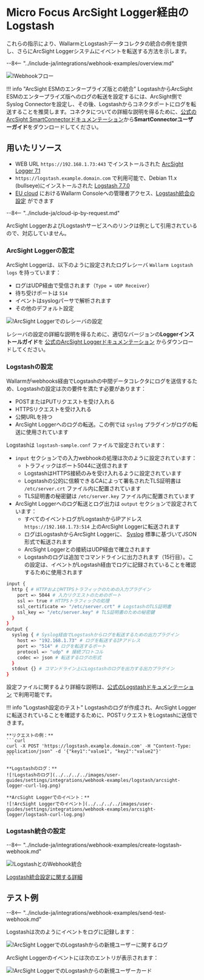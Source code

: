 # Micro Focus ArcSight Logger経由のLogstash

これらの指示により、WallarmとLogstashデータコレクタの統合の例を提供し、さらにArcSight Loggerシステムにイベントを転送する方法を示します。

--8<-- "../include-ja/integrations/webhook-examples/overview.md"

![!Webhookフロー](../../../../images/user-guides/settings/integrations/webhook-examples/logstash/arcsight-logger-scheme.png)

!!! info "ArcSight ESMのエンタープライズ版との統合"
    LogstashからArcSight ESMのエンタープライズ版へのログの転送を設定するには、ArcSight側でSyslog Connectorを設定し、その後、Logstashからコネクタポートにログを転送することを推奨します。コネクタについての詳細な説明を得るために、[公式のArcSight SmartConnectorドキュメンテーション](https://community.microfocus.com/t5/ArcSight-Connectors/ct-p/ConnectorsDocs)から**SmartConnectorユーザーガイド**をダウンロードしてください。

## 用いたリソース

* WEB URL `https://192.168.1.73:443` でインストールされた [ArcSight Logger 7.1](#arcsight-logger-configuration)
* `https://logstash.example.domain.com` で利用可能で、Debian 11.x (bullseye)にインストールされた [Logstash 7.7.0](#logstash-configuration)
* [EU cloud](https://my.wallarm.com) におけるWallarm Consoleへの管理者アクセス、[Logstash統合の設定](#configuration-of-logstash-integration) ができます

--8<-- "../include-ja/cloud-ip-by-request.md"

ArcSight LoggerおよびLogstashサービスへのリンクは例として引用されているので、対応していません。

### ArcSight Loggerの設定

ArcSight Loggerは、以下のように設定されたログレシーバ `Wallarm Logstash logs` を持っています：

* ログはUDP経由で受信されます（`Type = UDP Receiver`）
* 待ち受けポートは `514`
* イベントはsyslogパーサで解析されます
* その他のデフォルト設定

![!ArcSight Loggerでのレシーバの設定](../../../../images/user-guides/settings/integrations/webhook-examples/arcsight-logger/logstash-setup.png)

レシーバの設定の詳細な説明を得るために、適切なバージョンの**Loggerインストールガイド**を [公式のArcSight Loggerドキュメンテーション](https://community.microfocus.com/t5/Logger-Documentation/ct-p/LoggerDoc) からダウンロードしてください。

### Logstashの設定

Wallarmがwebhooks経由でLogstashの中間データコレクタにログを送信するため、Logstashの設定は次の要件を満たす必要があります：

* POSTまたはPUTリクエストを受け入れる
* HTTPSリクエストを受け入れる
* 公開URLを持つ
* ArcSight Loggerへのログの転送。この例では `syslog` プラグインがログの転送に使用されています

Logstashは `logstash-sample.conf` ファイルで設定されています：

* `input` セクションでの入力webhookの処理は次のように設定されています：
    * トラフィックはポート5044に送信されます
    * LogstashはHTTPS接続のみを受け入れるように設定されています
    * Logstashの公的に信頼できるCAによって署名されたTLS証明書は `/etc/server.crt` ファイル内に配置されています
    * TLS証明書の秘密鍵は `/etc/server.key` ファイル内に配置されています
* ArcSight Loggerへのログ転送とログ出力は `output` セクションで設定されています：
    * すべてのイベントログがLogstashからIPアドレス `https://192.168.1.73:514` 上のArcSight Loggerに転送されます
    * ログはLogstashからArcSight Loggerに、 [Syslog](https://en.wikipedia.org/wiki/Syslog) 標準に基づいてJSON形式で転送されます
    * ArcSight Loggerとの接続はUDP経由で確立されます
    * Logstashのログは追加でコマンドラインに出力されます（15行目）。この設定は、イベントがLogstash経由でログに記録されていることを確認するために使用されます

```bash linenums="1"
input {
  http { # HTTPおよびHTTPSトラフィックのための入力プラグイン
    port => 5044 # 入力リクエストのためのポート
    ssl => true # HTTPSトラフィックの処理
    ssl_certificate => "/etc/server.crt" # LogstashのTLS証明書
    ssl_key => "/etc/server.key" # TLS証明書のための秘密鍵
  }
}
output {
  syslog { # Syslog経由でLogstashからログを転送するための出力プラグイン
    host => "192.168.1.73" # ログを転送するIPアドレス
    port => "514" # ログを転送するポート
    protocol => "udp" # 接続プロトコル
    codec => json # 転送するログの形式
  }
  stdout {} # コマンドライン上にLogstashのログを出力する出力プラグイン
}
```

設定ファイルに関するより詳細な説明は、[公式のLogstashドキュメンテーション](https://www.elastic.co/guide/en/logstash/current/configuration-file-structure.html) で利用可能です。

!!! info "Logstash設定のテスト"
    Logstashのログが作成され、ArcSight Loggerに転送されていることを確認するために、POSTリクエストをLogstashに送信できます。

    **リクエストの例：**
    ```curl
    curl -X POST 'https://logstash.example.domain.com' -H "Content-Type: application/json" -d '{"key1":"value1", "key2":"value2"}'
    ```

    **Logstashのログ：**
    ![!Logstashのログ](../../../../images/user-guides/settings/integrations/webhook-examples/logstash/arcsight-logger-curl-log.png)

    **ArcSight Loggerでのイベント：**
    ![!ArcSight Loggerでのイベント](../../../../images/user-guides/settings/integrations/webhook-examples/arcsight-logger/logstash-curl-log.png)

### Logstash統合の設定

--8<-- "../include-ja/integrations/webhook-examples/create-logstash-webhook.md"

![!LogstashとのWebhook統合](../../../../images/user-guides/settings/integrations/add-logstash-integration.png)

[Logstash統合設定に関する詳細](../logstash.md)

## テスト例

--8<-- "../include-ja/integrations/webhook-examples/send-test-webhook.md"

Logstashは次のようにイベントをログに記録します：

![!ArcSight LoggerでのLogstashからの新規ユーザーに関するログ](../../../../images/user-guides/settings/integrations/webhook-examples/logstash/arcsight-logger-user-log.png)

ArcSight Loggerのイベントには次のエントリが表示されます：

![!ArcSight LoggerでのLogstashからの新規ユーザーカード](../../../../images/user-guides/settings/integrations/webhook-examples/arcsight-logger/logstash-user.png)
